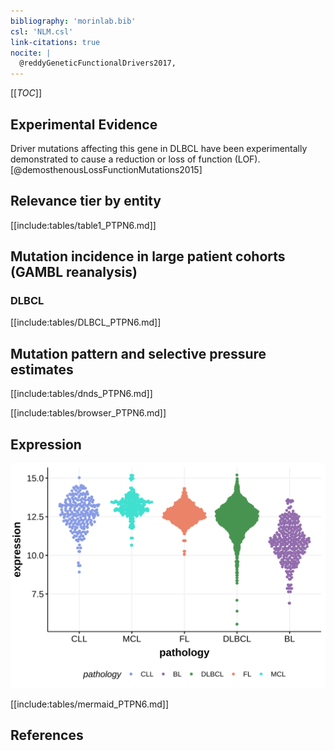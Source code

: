 ```yaml
---
bibliography: 'morinlab.bib'
csl: 'NLM.csl'
link-citations: true
nocite: |
  @reddyGeneticFunctionalDrivers2017, 
---
```

[[_TOC_]]


## Experimental Evidence

Driver mutations affecting this gene in DLBCL have been experimentally demonstrated to cause a reduction or loss of function (LOF).[@demosthenousLossFunctionMutations2015]

## Relevance tier by entity

[[include:tables/table1_PTPN6.md]]

## Mutation incidence in large patient cohorts (GAMBL reanalysis)

### DLBCL
[[include:tables/DLBCL_PTPN6.md]]

## Mutation pattern and selective pressure estimates

[[include:tables/dnds_PTPN6.md]]

[[include:tables/browser_PTPN6.md]]

## Expression
![](images/gene_expression/PTPN6_by_pathology.svg)
<!-- ORIGIN: reddyGeneticFunctionalDrivers2017 -->
<!-- DLBCL: reddyGeneticFunctionalDrivers2017 -->

[[include:tables/mermaid_PTPN6.md]]

## References

